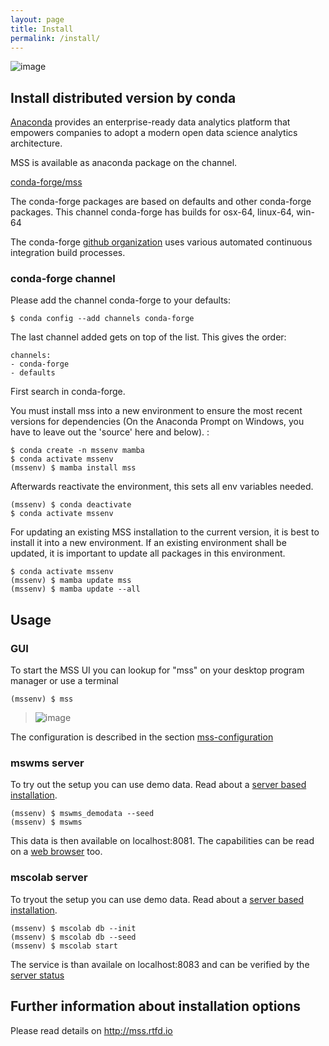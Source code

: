 ```yaml
---
layout: page
title: Install
permalink: /install/
---
```



![image](https://anaconda.org/conda-forge/mss/badges/installer/conda.svg)


## Install distributed version by conda


[Anaconda](https://www.continuum.io/why-anaconda) provides an
enterprise-ready data analytics platform that empowers companies to
adopt a modern open data science analytics architecture.

MSS is available as anaconda package on the channel.

[conda-forge/mss](https://anaconda.org/conda-forge/mss)

The conda-forge packages are based on defaults and other conda-forge
packages. This channel conda-forge has builds for osx-64, linux-64,
win-64

The conda-forge [github organization](https://conda-forge.github.io/)
uses various automated continuous integration build processes.

### conda-forge channel

Please add the channel conda-forge to your defaults:

    $ conda config --add channels conda-forge

The last channel added gets on top of the list. This gives the order:

```
channels:
- conda-forge
- defaults
```

First search in conda-forge.

You must install mss into a new environment to ensure the most recent
versions for dependencies (On the Anaconda Prompt on Windows, you have
to leave out the 'source' here and below). :

    $ conda create -n mssenv mamba
    $ conda activate mssenv
    (mssenv) $ mamba install mss

Afterwards reactivate the environment, this sets all env variables needed.

    (mssenv) $ conda deactivate
    $ conda activate mssenv

For updating an existing MSS installation to the current version, it is
best to install it into a new environment. If an existing environment
shall be updated, it is important to update all packages in this
environment. 

    $ conda activate mssenv
    (mssenv) $ mamba update mss
    (mssenv) $ mamba update --all

## Usage
### GUI
To start the MSS UI you can lookup for "mss" on your desktop program manager or use a terminal  

    (mssenv) $ mss

> ![image](/assets/msui.png)

The configuration is described in the section 
[mss-configuration](https://mss.readthedocs.io/en/stable/usage.html#mss-configuration) 

### mswms server
To try out the setup you can use demo data. Read about a [server based installation](https://mss.readthedocs.io/en/stable/deployment.html). 

    (mssenv) $ mswms_demodata --seed
    (mssenv) $ mswms

This data is then available on localhost:8081.
The capabilities can be read on a [web browser](http://localhost:8081/?service=WMS&request=GetCapabilities&version=1.1.1) too. 



### mscolab server
To tryout the setup you can use demo data. Read about a [server based installation](https://mss.readthedocs.io/en/stable/mscolab.html).

    (mssenv) $ mscolab db --init
    (mssenv) $ mscolab db --seed
    (mssenv) $ mscolab start

The service is than availale on localhost:8083 and can be verified by the [server status](http://127.0.0.1:8083/status) 

## Further information about installation options
Please read details on <http://mss.rtfd.io>
